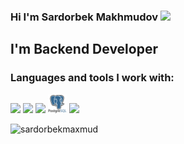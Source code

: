 ### Hi I'm Sardorbek Makhmudov <img src="https://camo.githubusercontent.com/e8e7b06ecf583bc040eb60e44eb5b8e0ecc5421320a92929ce21522dbc34c891/68747470733a2f2f6d656469612e67697068792e636f6d2f6d656469612f6876524a434c467a6361737252346961377a2f67697068792e676966" width="28px">

<h2>I'm Backend Developer</h2>

### Languages and tools I work with:
<code><img src="https://www.pngkit.com/png/full/70-701450_python-logo-black-and-white-ps4-logo-white.png" width="30px"></code>
<code><img src="https://w7.pngwing.com/pngs/1005/511/png-transparent-web-development-html-logo-world-wide-web-consortium-create-html-signature-angle-text-rectangle-thumbnail.png" width="30px"/></code>
<code><img src="https://camo.githubusercontent.com/537f66454b766b0d56da91225206ebf6d28ecff24d84668d52cf9430e02460fd/68747470733a2f2f63646e2e776f726c64766563746f726c6f676f2e636f6d2f6c6f676f732f646a616e676f2e737667" width="30px"/></code>
<code><img src="https://raw.githubusercontent.com/devicons/devicon/master/icons/postgresql/postgresql-original-wordmark.svg" width="30px"/></code>
<code><img src="https://camo.githubusercontent.com/fbfcb9e3dc648adc93bef37c718db16c52f617ad055a26de6dc3c21865c3321d/68747470733a2f2f7777772e766563746f726c6f676f2e7a6f6e652f6c6f676f732f6769742d73636d2f6769742d73636d2d69636f6e2e737667" width="35px"/></code>
<p align="left"> <img src="https://komarev.com/ghpvc/?username=Sardorbekmaxmud&label=Profile%20views&color=0e75b6&style=flat" alt="sardorbekmaxmud"> </p>
<!--
**Sardorbekmaxmud/Sardorbekmaxmud** is a ✨ _special_ ✨ repository because its `README.md` (this file) appears on your GitHub profile.

Here are some ideas to get you started:
-->


<!-- 🔭 I’m currently working on ...
- 🌱 I’m currently learning ...
- 👯 I’m looking to collaborate on ...
- 🤔 I’m looking for help with ...
- 💬 Ask me about ...
- 📫 How to reach me: ...
- 😄 Pronouns: ...
- ⚡ Fun fact: ...
